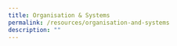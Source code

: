 ```yaml
---
title: Organisation & Systems
permalink: /resources/organisation-and-systems
description: ""
---
```

